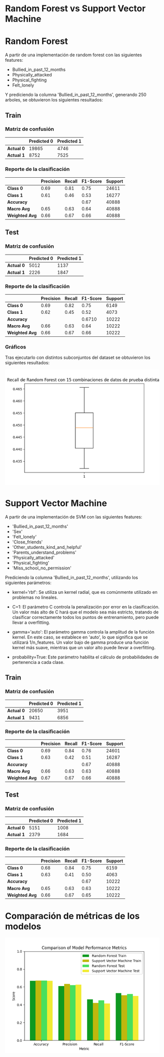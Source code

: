 # Random Forest vs Support Vector Machine

# Random Forest

A partir de una implementación de random forest con las siguientes features:

- Bullied_in_past_12_months
- Physically_attacked
- Physical_fighting
- Felt_lonely

Y prediciendo la columna 'Bullied_in_past_12_months', generando 250 arboles, se obtuvieron los siguientes resultados:

## Train

### Matriz de confusión

|              | Predicted 0 | Predicted 1 |
| ------------ | ----------- | ----------- |
| **Actual 0** | 19865       | 4746        |
| **Actual 1** | 8752        | 7525        |

### Reporte de la clasificación

|                  | Precision | Recall | F1-Score | Support |
| ---------------- | --------- | ------ | -------- | ------- |
| **Class 0**      | 0.69      | 0.81   | 0.75     | 24611   |
| **Class 1**      | 0.61      | 0.46   | 0.53     | 16277   |
| **Accuracy**     |           |        | 0.67     | 40888   |
| **Macro Avg**    | 0.65      | 0.63   | 0.64     | 40888   |
| **Weighted Avg** | 0.66      | 0.67   | 0.66     | 40888   |

## Test

### Matriz de confusión

|              | Predicted 0 | Predicted 1 |
| ------------ | ----------- | ----------- |
| **Actual 0** | 5012        | 1137        |
| **Actual 1** | 2226        | 1847        |

### Reporte de la clasificación

|                  | Precision | Recall | F1-Score | Support |
| ---------------- | --------- | ------ | -------- | ------- |
| **Class 0**      | 0.69      | 0.82   | 0.75     | 6149    |
| **Class 1**      | 0.62      | 0.45   | 0.52     | 4073    |
| **Accuracy**     |           |        | 0.6710   | 10222   |
| **Macro Avg**    | 0.66      | 0.63   | 0.64     | 10222   |
| **Weighted Avg** | 0.66      | 0.67   | 0.66     | 10222   |

### Gráficos

Tras ejecutarlo con distintos subconjuntos del dataset se obtuvieron los siguientes resultados:

![recall](./results/plots/recall_rf.png)


# Support Vector Machine

A partir de una implementación de SVM con las siguientes features:

- 'Bullied_in_past_12_months'
- 'Sex'
- 'Felt_lonely'
- 'Close_friends'
- 'Other_students_kind_and_helpful'
- 'Parents_understand_problems'
- 'Physically_attacked'
- 'Physical_fighting'
- 'Miss_school_no_permission'

Prediciendo la columna 'Bullied_in_past_12_months', utilizando los siguientes parámetros:

- kernel='rbf': Se utiliza un kernel radial, que es comúnmente utilizado en problemas no lineales.

- C=1: El parámetro C controla la penalización por error en la clasificación. Un valor más alto de C hará que el modelo sea más estricto, tratando de clasificar correctamente todos los puntos de entrenamiento, pero puede llevar a overfitting.

- gamma='auto': El parámetro gamma controla la amplitud de la función kernel. En este caso, se establece en 'auto', lo que significa que se utilizará 1/n_features. Un valor bajo de gamma produce una función kernel más suave, mientras que un valor alto puede llevar a overfitting.

- probability=True: Este parámetro habilita el cálculo de probabilidades de pertenencia a cada clase.

## Train

### Matriz de confusión

|              | Predicted 0 | Predicted 1 |
| ------------ | ----------- | ----------- |
| **Actual 0** | 20650       | 3951        |
| **Actual 1** | 9431        | 6856        |

### Reporte de la clasificación

|                  | Precision | Recall | F1-Score | Support |
| ---------------- | --------- | ------ | -------- | ------- |
| **Class 0**      | 0.69      | 0.84   | 0.76     | 24601   |
| **Class 1**      | 0.63      | 0.42   | 0.51     | 16287   |
| **Accuracy**     |           |        | 0.67     | 40888   |
| **Macro Avg**    | 0.66      | 0.63   | 0.63     | 40888   |
| **Weighted Avg** | 0.67      | 0.67   | 0.66     | 40888   |

## Test

### Matriz de confusión

|              | Predicted 0 | Predicted 1 |
| ------------ | ----------- | ----------- |
| **Actual 0** | 5151        | 1008        |
| **Actual 1** | 2379        | 1684        |

### Reporte de la clasificación

|                  | Precision | Recall | F1-Score | Support |
| ---------------- | --------- | ------ | -------- | ------- |
| **Class 0**      | 0.68      | 0.84   | 0.75     | 6159    |
| **Class 1**      | 0.63      | 0.41   | 0.50     | 4063    |
| **Accuracy**     |           |        | 0.67     | 10222   |
| **Macro Avg**    | 0.65      | 0.63   | 0.63     | 10222   |
| **Weighted Avg** | 0.66      | 0.67   | 0.65     | 10222   |


# Comparación de métricas de los modelos

![Model_Metrics_Comparison](./results/plots/Model_Metrics_Comparison.png)

